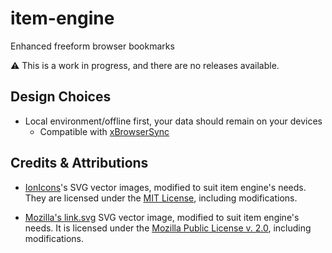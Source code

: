 # item-engine

Enhanced freeform browser bookmarks

⚠️ This is a work in progress, and there are no releases available.

## Design Choices

- Local environment/offline first, your data should remain on your devices
  - Compatible with [xBrowserSync](https://www.xbrowsersync.org/)

## Credits & Attributions

- [IonIcons](https://ionicons.com/)'s SVG vector images, modified to suit item engine's needs. They are licensed under the [MIT License](https://github.com/ionic-team/ionicons/blob/master/LICENSE), including modifications.

- [Mozilla's link.svg](https://searchfox.org/mozilla-central/source/browser/themes/shared/icons/link.svg) SVG vector image, modified to suit item engine's needs. It is licensed under the [Mozilla Public License v. 2.0](http://mozilla.org/MPL/2.0/), including modifications.
